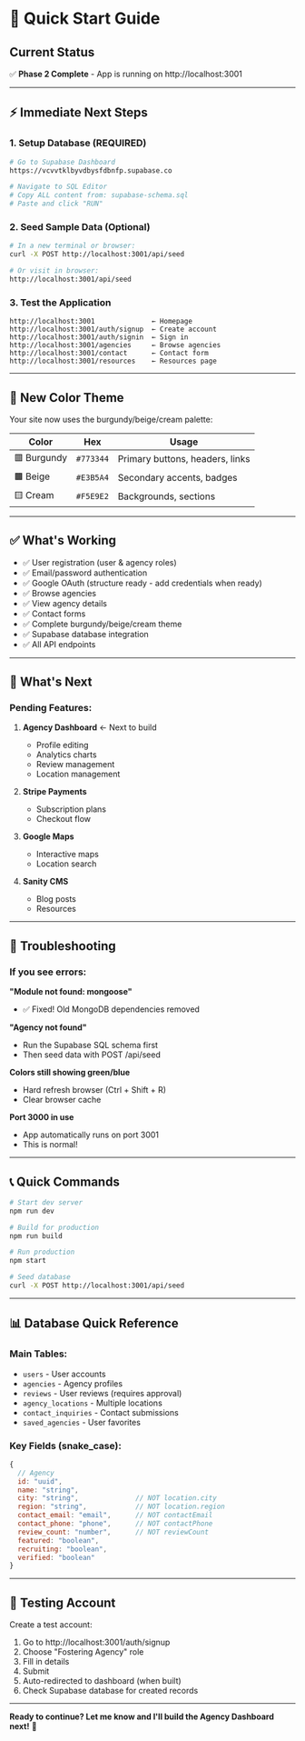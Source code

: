 # 🚀 Quick Start Guide

## Current Status
✅ **Phase 2 Complete** - App is running on http://localhost:3001

---

## ⚡ Immediate Next Steps

### 1. Setup Database (REQUIRED)
```bash
# Go to Supabase Dashboard
https://vcvvtklbyvdbysfdbnfp.supabase.co

# Navigate to SQL Editor
# Copy ALL content from: supabase-schema.sql
# Paste and click "RUN"
```

### 2. Seed Sample Data (Optional)
```bash
# In a new terminal or browser:
curl -X POST http://localhost:3001/api/seed

# Or visit in browser:
http://localhost:3001/api/seed
```

### 3. Test the Application
```
http://localhost:3001              ← Homepage
http://localhost:3001/auth/signup  ← Create account
http://localhost:3001/auth/signin  ← Sign in
http://localhost:3001/agencies     ← Browse agencies
http://localhost:3001/contact      ← Contact form
http://localhost:3001/resources    ← Resources page
```

---

## 🎨 New Color Theme

Your site now uses the burgundy/beige/cream palette:

| Color | Hex | Usage |
|-------|-----|-------|
| 🟥 Burgundy | `#773344` | Primary buttons, headers, links |
| 🟫 Beige | `#E3B5A4` | Secondary accents, badges |
| 🟨 Cream | `#F5E9E2` | Backgrounds, sections |

---

## ✅ What's Working

- ✅ User registration (user & agency roles)
- ✅ Email/password authentication  
- ✅ Google OAuth (structure ready - add credentials when ready)
- ✅ Browse agencies
- ✅ View agency details
- ✅ Contact forms
- ✅ Complete burgundy/beige/cream theme
- ✅ Supabase database integration
- ✅ All API endpoints

---

## 🔧 What's Next

### Pending Features:
1. **Agency Dashboard** ← Next to build
   - Profile editing
   - Analytics charts
   - Review management
   - Location management

2. **Stripe Payments**
   - Subscription plans
   - Checkout flow

3. **Google Maps**
   - Interactive maps
   - Location search

4. **Sanity CMS**
   - Blog posts
   - Resources

---

## 🐛 Troubleshooting

### If you see errors:

**"Module not found: mongoose"**
- ✅ Fixed! Old MongoDB dependencies removed

**"Agency not found"**
- Run the Supabase SQL schema first
- Then seed data with POST /api/seed

**Colors still showing green/blue**
- Hard refresh browser (Ctrl + Shift + R)
- Clear browser cache

**Port 3000 in use**
- App automatically runs on port 3001
- This is normal!

---

## 📞 Quick Commands

```bash
# Start dev server
npm run dev

# Build for production
npm run build

# Run production
npm start

# Seed database
curl -X POST http://localhost:3001/api/seed
```

---

## 📊 Database Quick Reference

### Main Tables:
- `users` - User accounts
- `agencies` - Agency profiles
- `reviews` - User reviews (requires approval)
- `agency_locations` - Multiple locations
- `contact_inquiries` - Contact submissions
- `saved_agencies` - User favorites

### Key Fields (snake_case):
```javascript
{
  // Agency
  id: "uuid",
  name: "string",
  city: "string",              // NOT location.city
  region: "string",            // NOT location.region
  contact_email: "email",      // NOT contactEmail
  contact_phone: "phone",      // NOT contactPhone
  review_count: "number",      // NOT reviewCount
  featured: "boolean",
  recruiting: "boolean",
  verified: "boolean"
}
```

---

## 🎯 Testing Account

Create a test account:
1. Go to http://localhost:3001/auth/signup
2. Choose "Fostering Agency" role
3. Fill in details
4. Submit
5. Auto-redirected to dashboard (when built)
6. Check Supabase database for created records

---

**Ready to continue? Let me know and I'll build the Agency Dashboard next!** 🚀
